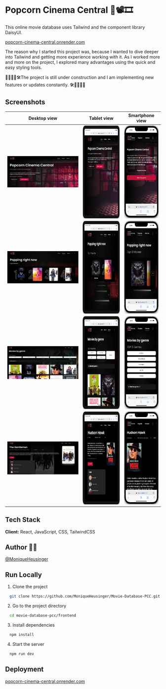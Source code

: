 
# Popcorn Cinema Central 🍿📽️🎞️

This online movie database uses Tailwind and the component library DaisyUI. 

[popcorn-cinema-central.onrender.com](https://popcorn-cinema-central.onrender.com/)

The reason why I started this project was, because I wanted to dive deeper into Tailwind and getting more experience working with it. As I worked more and more on the project, I explored many advantages using the quick and easy styling tools.

🚧🚧👷‍♀️🛠️The project is still under construction and I am implementing new features or updates constantly. 🛠️👷‍♀️🚧🚧


## Screenshots
| Desktop view                    | Tablet view             | Smartphone view              |
| ------------------------------- | ----------------------- | ---------------------------- |
| <img src="./frontend/public/screenshot_movie_db2.png" width="450"> | <img src="./frontend/public/tablet_mdb_home.png" height="300"> | <img src="./frontend/public/phone_mdb_home.png" height="300"> | 
| <img src="./frontend/public/screenshot_mdb_popular.png"  width="450"> | <img src="./frontend/public/tablet_mdb_popular.png" height="300"> | <img src="./frontend/public/phone_mdb_popular.png" height="300"> |
| <img src="./frontend/public/screenshot_mdb_genres.png" width="450"> | <img src="./frontend/public/tablet_mdb_genres.png" height="300"> | <img src="./frontend/public/phone_mdb_genre.png" height="300"> |
| <img src="./frontend/public/screenshot_mdb_details.png"  width="450"> | <img src="./frontend/public/tablet_mdb_movie_details.png" height="300"> | <img src="./frontend/public/phone_mdb_movie_details.png" height="300"> |

   <!-- <img src="./frontend/public/screenshot_movie_db2.png" width="450"> ![Screenshot Home](./frontend/public/screenshot_movie_db2.png)
   <img src="./frontend/public/screenshot_mdb_popular.png" width="450">
   <img src="./frontend/public/screenshot_mdb_genres.png" width="450">
   <img src="./frontend/public/screenshot_mdb_details.png" width="450"> -->
  



## Tech Stack

**Client:** React, JavaScript, CSS, TailwindCSS


## Author 👩‍💻

 [@MoniqueHeusinger](https://www.github.com/MoniqueHeusinger)


## Run Locally

1) Clone the project

```bash
  git clone https://github.com/MoniqueHeusinger/Movie-Database-PCC.git
```

2) Go to the project directory

```bash
  cd movie-database-pcc/frontend
```

3) Install dependencies

```bash
  npm install
```

4) Start the server

```bash
  npm run dev
```


<!-- ## Environment Variables -->

<!-- To run this project, you will need to add the following environment variable to your .env file -->

<!-- `VITE_API_KEY_MOVIEDB` -->

<!-- Then get your free API-KEY on rapid.com (https://rapidapi.com/apidojo/api/imdb8) and copy it into your .env file. -->


## Deployment

[popcorn-cinema-central.onrender.com](https://popcorn-cinema-central.onrender.com/)


